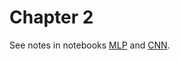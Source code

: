 # Chapter 2

See notes in notebooks [MLP](https://colab.research.google.com/drive/17GxrcZjSeBPgkQ0mVqe1mUvftgcs_7UP?usp=sharing)
and [CNN](https://colab.research.google.com/drive/1CHzeMhj_Yk4ua8i4VeDu3W_z3jJJI90K?usp=sharing).
